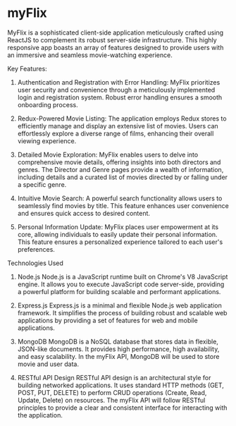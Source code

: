 # myFlix
MyFlix is a sophisticated client-side application meticulously crafted using ReactJS to complement its robust server-side infrastructure. This highly responsive app boasts an array of features designed to provide users with an immersive and seamless movie-watching experience.

Key Features:

1. Authentication and Registration with Error Handling:
   MyFlix prioritizes user security and convenience through a meticulously implemented login and registration system. Robust error handling ensures a smooth onboarding process.

2. Redux-Powered Movie Listing:
   The application employs Redux stores to efficiently manage and display an extensive list of movies. Users can effortlessly explore a diverse range of films, enhancing their overall viewing experience.

3. Detailed Movie Exploration:
   MyFlix enables users to delve into comprehensive movie details, offering insights into both directors and genres. The Director and Genre pages provide a wealth of information, including details and a curated list of movies directed by or falling under a specific genre.

4. Intuitive Movie Search:
   A powerful search functionality allows users to seamlessly find movies by title. This feature enhances user convenience and ensures quick access to desired content.

5. Personal Information Update:
   MyFlix places user empowerment at its core, allowing individuals to easily update their personal information. This feature ensures a personalized experience tailored to each user's preferences.

Technologies Used

1. Node.js
Node.js is a JavaScript runtime built on Chrome's V8 JavaScript engine. It allows you to execute JavaScript code server-side, providing a powerful platform for building scalable and performant applications.

2. Express.js
Express.js is a minimal and flexible Node.js web application framework. It simplifies the process of building robust and scalable web applications by providing a set of features for web and mobile applications.

3. MongoDB
MongoDB is a NoSQL database that stores data in flexible, JSON-like documents. It provides high performance, high availability, and easy scalability. In the myFlix API, MongoDB will be used to store movie and user data.

4. RESTful API Design
RESTful API design is an architectural style for building networked applications. It uses standard HTTP methods (GET, POST, PUT, DELETE) to perform CRUD operations (Create, Read, Update, Delete) on resources. The myFlix API will follow RESTful principles to provide a clear and consistent interface for interacting with the application.
